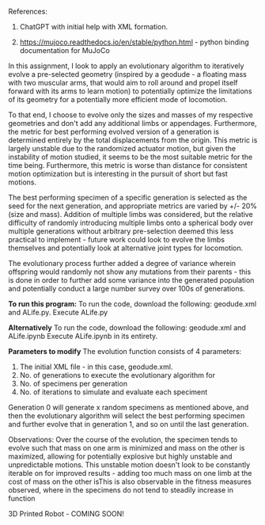 References: 
1) ChatGPT with initial help with XML formation.

2) https://mujoco.readthedocs.io/en/stable/python.html - python binding documentation for MuJoCo


In this assignment, I look to apply an evolutionary algorithm to iteratively evolve a pre-selected geometry (inspired by a geodude - a floating mass with two muscular arms, that would aim to roll around and propel itself forward with its arms to learn motion) to potentially optimize the limitations of its geometry for a potentially more efficient mode of locomotion. 

To that end, I choose to evolve only the sizes and masses of my respective geometries and don't add any additional limbs or appendages. Furthermore, the metric for best performing evolved version of a generation is determined entirely by the total displacements from the origin. This metric is largely unstable due to the randomized actuator motion, but given the instability of motion studied, it seems to be the most suitable metric for the time being. Furthermore, this metric is worse than distance for consistent motion optimization but is interesting in the pursuit of short but fast motions.

The best performing specimen of a specific generation is selected as the seed for the next generation, and appropriate metrics are varied by +/- 20% (size and mass). Addition of multiple limbs was considered, but the relative difficulty of randomly introducing multiple limbs onto a spherical body over multiple generations without arbitrary pre-selection deemed this less practical to implement - future work could look to evolve the limbs themselves and potentially look at alternative joint types for locomotion.

The evolutionary process further added a degree of variance wherein offspring would randomly not show any mutations from their parents - this is done in order to further add some variance into the generated population and potentially conduct a large number survey over 100s of generations.

**To run this program:**
To run the code, download the following: geodude.xml and ALife.py. 
Execute ALife.py

**Alternatively**
To run the code, download the following: geodude.xml and ALife.ipynb 
Execute ALife.ipynb in its entirety.

**Parameters to modify**
The evolution function consists of 4 parameters:
1) The initial XML file - in this case, geodude.xml.
2) No. of generations to execute the evolutionary algorithm for
3) No. of specimens per generation
4) No. of iterations to simulate and evaluate each speciment

Generation 0 will generate x random specimens as mentioned above, and then the evolutionary algorithm will select the best performing specimen and further evolve that in generation 1, and so on until the last generation.

Observations:
Over the course of the evolution, the specimen tends to evolve such that mass on one arm is minimized and mass on the other is maximized, allowing for potentially explosive but highly unstable and unpredictable motions. 
This unstable motion doesn't look to be constantly iterable on for improved results - adding too much mass on one limb at the cost of mass on the other isThis is also observable in the fitness measures observed, where in the specimens do not tend to steadily increase in function


3D Printed Robot - COMING SOON!
